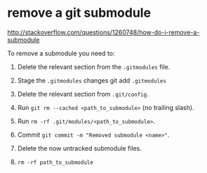 # remove a git submodule

http://stackoverflow.com/questions/1260748/how-do-i-remove-a-submodule

To remove a submodule you need to:

1. Delete the relevant section from the `.gitmodules` file.

2. Stage the `.gitmodules` changes git add `.gitmodules`

3. Delete the relevant section from `.git/config`.

4. Run `git rm --cached <path_to_submodule>` (no trailing slash).

5. Run `rm -rf .git/modules/<path_to_submodule>`.

6. Commit `git commit -m "Removed submodule <name>"`.

7. Delete the now untracked submodule files.

8. `rm -rf path_to_submodule`
